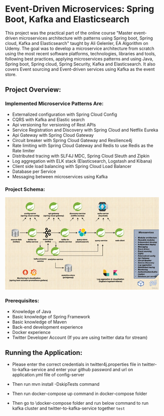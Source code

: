 # Event-Driven Microservices: Spring Boot, Kafka and Elasticsearch
This project was the practical part of the online course "Master event-driven microservices architecture with patterns using Spring boot, Spring cloud, Kafka and Elasticsearch" taught by Ali Gelenler, EA Algorithm on Udemy. The goal was to develop a microservice architecture from scratch using the most recent software platforms, technologies, libraries and tools, following best practices, applying microservices patterns and using Java, Spring boot, Spring cloud, Spring Security, Kafka and Elasticsearch. It also covers Event sourcing and Event-driven services using Kafka as the event store.

## Project Overview:

### Implemented Microservice Patterns Are:
- Externalized configuration with Spring Cloud Config
- CQRS with Kafka and Elastic search
- Api versioning for versioning of Rest APIs
- Service Registration and Discovery with Spring Cloud and Netflix Eureka
- Api Gateway with Spring Cloud Gateway
- Circuit breaker with Spring Cloud Gateway and Resilience4j
- Rate limiting with Spring Cloud Gateway and Redis to use Redis as the Rate limiter
- Distributed tracing with SLF4J MDC, Spring Cloud Sleuth and Zipkin
- Log aggregation with ELK stack (Elasticsearch, Logstash and Kibana)
- Client side load balancing with Spring Cloud Load Balancer
- Database per Service
- Messaging between microservices using Kafka

### Project Schema:
![alt text](https://github.com/dleser93/microservices-demo/blob/main/images/project_overview.png?raw=true)

### Prerequisites:
- Knowledge of Java
- Basic knowledge of Spring Framework
- Basic knowledge of Maven
- Back-end development experience
- Docker experience
- Twitter Developer Account (If you are using twitter data for stream)

## Running the Application:
- Please enter the correct credentials in twitter4j.properties file in twitter-to-kafka-service 
and enter your github password and url on application.yml file of config-server
- Then run mvn install -DskipTests command
- Then run docker-compose up command in docker-compose folder

- Then go to \docker-compose folder and run below command to run kafka cluster and twitter-to-kafka-service together
  ```test```
